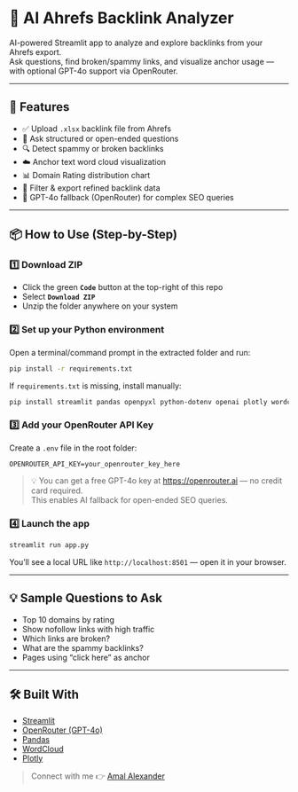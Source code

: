 # 🔗 AI Ahrefs Backlink Analyzer

AI-powered Streamlit app to analyze and explore backlinks from your Ahrefs export.  
Ask questions, find broken/spammy links, and visualize anchor usage — with optional GPT-4o support via OpenRouter.  

---

## 🚀 Features

- ✅ Upload `.xlsx` backlink file from Ahrefs
- 💬 Ask structured or open-ended questions
- 🔍 Detect spammy or broken backlinks
- ☁️ Anchor text word cloud visualization
- 📊 Domain Rating distribution chart
- 📁 Filter & export refined backlink data
- 🤖 GPT-4o fallback (OpenRouter) for complex SEO queries

---

## 📦 How to Use (Step-by-Step)

### 1️⃣ Download ZIP

- Click the green **`Code`** button at the top-right of this repo
- Select **`Download ZIP`**
- Unzip the folder anywhere on your system

### 2️⃣ Set up your Python environment

Open a terminal/command prompt in the extracted folder and run:

```bash
pip install -r requirements.txt
```

If `requirements.txt` is missing, install manually:

```bash
pip install streamlit pandas openpyxl python-dotenv openai plotly wordcloud matplotlib
```

### 3️⃣ Add your OpenRouter API Key

Create a `.env` file in the root folder:

```env
OPENROUTER_API_KEY=your_openrouter_key_here
```

> 💡 You can get a free GPT-4o key at https://openrouter.ai — no credit card required.  
> This enables AI fallback for open-ended SEO queries.

### 4️⃣ Launch the app

```bash
streamlit run app.py
```

You’ll see a local URL like `http://localhost:8501` — open it in your browser.

---

## 💡 Sample Questions to Ask

- Top 10 domains by rating  
- Show nofollow links with high traffic  
- Which links are broken?  
- What are the spammy backlinks?  
- Pages using “click here” as anchor  

---

## 🛠️ Built With

- [Streamlit](https://streamlit.io/)
- [OpenRouter (GPT-4o)](https://openrouter.ai/)
- [Pandas](https://pandas.pydata.org/)
- [WordCloud](https://github.com/amueller/word_cloud)
- [Plotly](https://plotly.com/python/)

> Connect with me 👉 [Amal Alexander](https://www.linkedin.com/in/amal-alexander-305780131/)  
